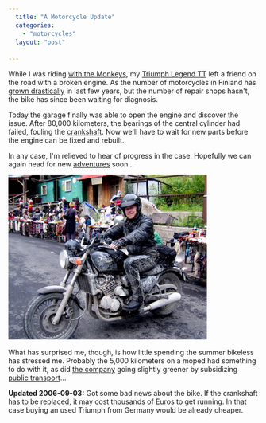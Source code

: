 ```yaml
---
  title: "A Motorcycle Update"
  categories: 
    - "motorcycles"
  layout: "post"

---
```

While I was riding [with the Monkeys][1], my [Triumph Legend TT][2] left a friend on the road with a broken engine. As the number of motorcycles in Finland has [grown drastically][3] in last few years, but the number of repair shops hasn't, the bike has since been waiting for diagnosis.

Today the garage finally was able to open the engine and discover the issue. After 80,000 kilometers, the bearings of the central cylinder had failed, fouling the [crankshaft][4]. Now we'll have to wait for new parts before the engine can be fixed and rebuilt.

In any case, I'm relieved to hear of progress in the case. Hopefully we can again head for new [adventures][5] soon...

![My Triumph on the Georgian Military Highway](/files/triumph-on-georgian-military-highway.jpg)

What has surprised me, though, is how little spending the summer bikeless has stressed me. Probably the 5,000 kilometers on a moped had something to do with it, as did [the company][7] going slightly greener by subsidizing [public transport][6]...

__Updated 2006-09-03:__ Got some bad news about the bike. If the crankshaft has to be replaced, it may cost thousands of Euros to get running. In that case buying an used Triumph from Germany would be already cheaper.

[1]: http://www.deathmonkey.org/
[2]: http://www.routamc.org/bikes/triumph-legend.html
[3]: http://www.tapiola.fi/www/yksityisasiakkaat/Asiakkaana+Tapiolassa/Ajankohtaista/Moottoripyoran+haltijan+ika+vaikuttaa+jatkossa+vakuutusmaksuihin.htm
[4]: http://en.wikipedia.org/wiki/Crankshaft
[5]: http://www.routamc.org/gallery/
[6]: http://www.ytv.fi/ENG/transport/guide/employer_sub/
[7]: http://www.nemein.com/en/